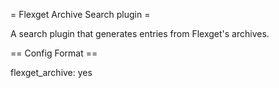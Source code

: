 = Flexget Archive Search plugin =

A search plugin that generates entries from Flexget's archives.

== Config Format ==

flexget_archive: yes